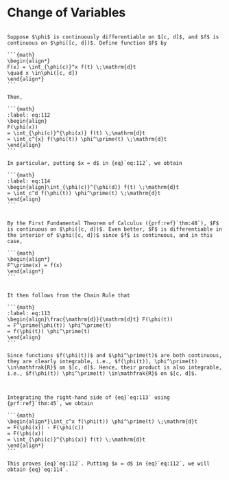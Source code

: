 # Change of Variables

````{prf:theorem}

Suppose $\phi$ is continuously differentiable on $[c, d]$, and $f$ is continuous on $\phi([c, d])$. Define function $F$ by 

```{math}
\begin{align*}
F(x) = \int_{\phi(c)}^x f(t) \;\mathrm{d}t
\quad x \in\phi([c, d])
\end{align*}
```

Then, 

```{math}
:label: eq:112
\begin{align}
F(\phi(x)) 
= \int_{\phi(c)}^{\phi(x)} f(t) \;\mathrm{d}t
= \int_c^{x} f(\phi(t)) \phi^\prime(t) \;\mathrm{d}t
\end{align}
```

In particular, putting $x = d$ in {eq}`eq:112`, we obtain

```{math}
:label: eq:114
\begin{align}\int_{\phi(c)}^{\phi(d)} f(t) \;\mathrm{d}t 
= \int_c^d f(\phi(t)) \phi^\prime(t) \;\mathrm{d}t
\end{align}
```

````

````{prf:proof}

By the First Fundamental Theorem of Calculus ({prf:ref}`thm:48`), $F$ is continuous on $\phi([c, d])$. Even better, $F$ is differentiable in the interior of $\phi([c, d])$ since $f$ is continuous, and in this case,

```{math}
\begin{align*}
F^\prime(x) = f(x)
\end{align*}
```


It then follows from the Chain Rule that 

```{math}
:label: eq:113
\begin{align}\frac{\mathrm{d}}{\mathrm{d}t} F(\phi(t))
= F^\prime(\phi(t)) \phi^\prime(t)
= f(\phi(t)) \phi^\prime(t)
\end{align}
```

Since functions $f(\phi(t))$ and $\phi^\prime(t)$ are both continuous, they are clearly integrable, i.e., $f(\phi(t)), \phi^\prime(t) \in\mathfrak{R}$ on $[c, d]$. Hence, their product is also integrable, i.e., $f(\phi(t)) \phi^\prime(t) \in\mathfrak{R}$ on $[c, d]$. 



Integrating the right-hand side of {eq}`eq:113` using {prf:ref}`thm:45`, we obtain

```{math}
\begin{align*}\int_c^x f(\phi(t)) \phi^\prime(t) \;\mathrm{d}t
= F(\phi(x)) - F(\phi(c))
= F(\phi(x))
= \int_{\phi(c)}^{\phi(x)} f(t) \;\mathrm{d}t
\end{align*}
```

This proves {eq}`eq:112`. Putting $x = d$ in {eq}`eq:112`, we will obtain {eq}`eq:114`.

````
